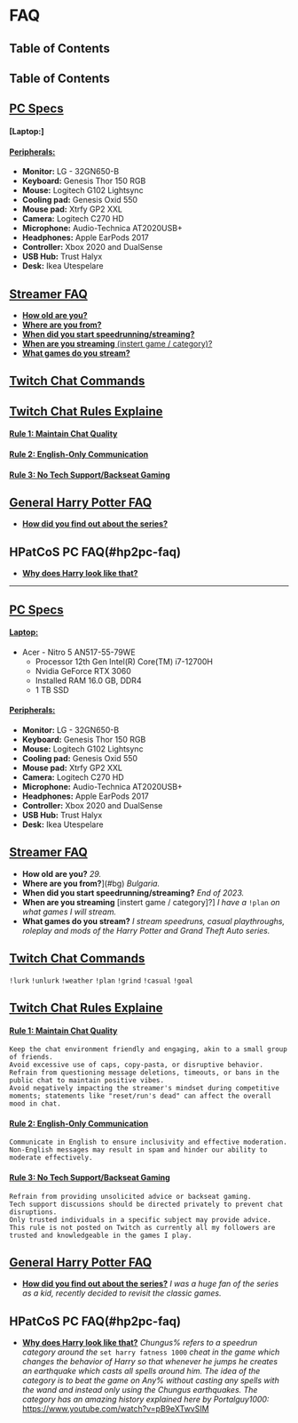 # FAQ
## Table of Contents

## Table of Contents
##  [PC Specs](#pc-specs)
#### [**Laptop:**]

#### [**Peripherals:**](#peripherals)
  - **Monitor:** LG - 32GN650-B
  - **Keyboard:** Genesis Thor 150 RGB
  - **Mouse:** Logitech G102 Lightsync
  - **Cooling pad:** Genesis Oxid 550
  - **Mouse pad:** Xtrfy GP2 XXL
  - **Camera:** Logitech C270 HD
  - **Microphone:** Audio-Technica AT2020USB+ 
  - **Headphones:** Apple EarPods 2017
  - **Controller:** Xbox 2020 and DualSense
  - **USB Hub:** Trust Halyx
  - **Desk:** Ikea Utespelare
## [Streamer FAQ](#streamer-faq)
  - [**How old are you?**](#how-old-are-you)
  - [**Where are you from?**](#where-are-you-from)
  - [**When did you start speedrunning/streaming?**](#when-start) 
  - [**When are you streaming** (instert game / category)?](#when-game)
  - [**What games do you stream?**](#what-games)
## [Twitch Chat Commands](#twitch-cmds)
## [Twitch Chat Rules Explaine](#twitch-rules)
#### [**Rule 1: Maintain Chat Quality**](#rule-1)
#### [**Rule 2: English-Only Communication**](#rule-2)
#### [**Rule 3: No Tech Support/Backseat Gaming**](#rule-3)
## [General Harry Potter FAQ](#hp-faq)
  - [**How did you find out about the series?**](#hp-find)
## HPatCoS PC FAQ(#hp2pc-faq)
  - [**Why does Harry look like that?**](#chungus)


***


##  [PC Specs](#pc-specs)
#### [**Laptop:**](#laptop)
  - Acer - Nitro 5 AN517-55-79WE
    - Processor	12th Gen Intel(R) Core(TM) i7-12700H
    - Nvidia GeForce RTX 3060
    - Installed RAM	16.0 GB, DDR4
    - 1 TB SSD
#### [**Peripherals:**](#peripherals)
  - **Monitor:** LG - 32GN650-B
  - **Keyboard:** Genesis Thor 150 RGB
  - **Mouse:** Logitech G102 Lightsync
  - **Cooling pad:** Genesis Oxid 550
  - **Mouse pad:** Xtrfy GP2 XXL
  - **Camera:** Logitech C270 HD
  - **Microphone:** Audio-Technica AT2020USB+ 
  - **Headphones:** Apple EarPods 2017
  - **Controller:** Xbox 2020 and DualSense
  - **USB Hub:** Trust Halyx
  - **Desk:** Ikea Utespelare
## [Streamer FAQ](#streamer-faq)
  - **How old are you?** *29.*
  - **Where are you from?**](#bg) *Bulgaria.*
  - **When did you start speedrunning/streaming?** *End of 2023.*
  - **When are you streaming** [instert game / category]?] *I have a* ``!plan`` *on what games I will stream.*
  - **What games do you stream?** *I stream speedruns, casual playthroughs, roleplay and mods of the Harry Potter and Grand Theft Auto series.*
## [Twitch Chat Commands](#twitch-cmds)
``!lurk`` ``!unlurk`` ``!weather`` ``!plan`` ``!grind`` ``!casual`` ``!goal``
## [Twitch Chat Rules Explaine](#twitch-rules)
#### [**Rule 1: Maintain Chat Quality**](#rule-1)
    Keep the chat environment friendly and engaging, akin to a small group of friends.
    Avoid excessive use of caps, copy-pasta, or disruptive behavior.
    Refrain from questioning message deletions, timeouts, or bans in the public chat to maintain positive vibes.
    Avoid negatively impacting the streamer's mindset during competitive moments; statements like "reset/run's dead" can affect the overall mood in chat.
#### [**Rule 2: English-Only Communication**](#rule-2)
    Communicate in English to ensure inclusivity and effective moderation.
    Non-English messages may result in spam and hinder our ability to moderate effectively.
#### [**Rule 3: No Tech Support/Backseat Gaming**](#rule-3)
    Refrain from providing unsolicited advice or backseat gaming.
    Tech support discussions should be directed privately to prevent chat disruptions.
    Only trusted individuals in a specific subject may provide advice.
    This rule is not posted on Twitch as currently all my followers are trusted and knowledgeable in the games I play.
## [General Harry Potter FAQ](#hp-faq)
  - [**How did you find out about the series?**](#hp-find) *I was a huge fan of the series as a kid, recently decided to revisit the classic games.*
## HPatCoS PC FAQ(#hp2pc-faq)
  - [**Why does Harry look like that?**](#chungus) *Chungus% refers to a speedrun category around the* ``set harry fatness 1000`` *cheat in the game which changes the behavior of Harry so that whenever he jumps he creates an earthquake which casts all spells around him. The idea of the category is to beat the game on Any% without casting any spells with the wand and instead only using the Chungus earthquakes. The category has an amazing history explained here by Portalguy1000:* https://www.youtube.com/watch?v=pB9eXTwvSIM
